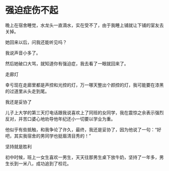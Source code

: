 # 强迫症伤不起

晚上在宿舍睡觉，水龙头一直滴水，实在受不了，由于我睡上铺就让下铺的室友去关掉。 

她回来以后，问我还能听见吗？ 

我说声音小多了。 

然后她破口大骂，就知道你有强迫症，我去看了一眼就回来了。 

走廊灯 

幸亏现在走廊里都是声控和光控的灯，万一哪天整出个颜控的灯，我可能要在漆黑的过道里从头走到尾。 

我还是妥协了 

儿子上大学的第三天打电话跟我说喜欢上了同班的女同学，我在震惊之余表示强烈反对，并苦口婆心地劝导他年纪还小一切要以学业为重。 

他似乎有些抵触，和我争论了许久，最终，我还是妥协了，因为他说了一句：“好吧，其实我宿舍的男同学也挺眉清目秀的！” 

坚持就是胜利 

初中时候，班上一女生喜欢一男生，天天往那男生桌下放牛奶，坚持了一年多，男生长到一米八，成功追到了校花。